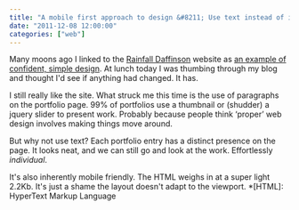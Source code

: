 ```yaml
---
title: "A mobile first approach to design &#8211; Use text instead of images"
date: "2011-12-08 12:00:00"
categories: ["web"]
---
```



Many moons ago I linked to the [Rainfall Daffinson](https://rainfall-daffinson.com/) website as [an example of confident, simple design](https://leonpaternoster.com/2008/09/really-simple-web-design-an-example/). At lunch today I was thumbing through my blog and thought I'd see if anything had changed. It has.

I still really like the site. What struck me this time is the use of paragraphs on the portfolio page. 99% of portfolios use a thumbnail or (shudder) a jquery slider to present work. Probably because people think ‘proper’ web design involves making things move around.

But why not use text? Each portfolio entry has a distinct presence on the page. It looks neat, and we can still go and look at the work. Effortlessly _individual_.

It's also inherently mobile friendly. The HTML weighs in at a super light 2.2Kb. It's just a shame the layout doesn't adapt to the viewport.
  *[HTML]: HyperText Markup Language
